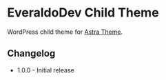 # EveraldoDev Child Theme #
WordPress child theme for [Astra Theme](https://github.com/brainstormforce/astra).

## Changelog ##
* 1.0.0 - Initial release